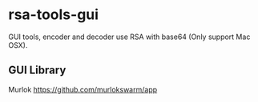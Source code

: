 # rsa-tools-gui

GUI tools, encoder and decoder use RSA with base64 (Only support Mac OSX).

## GUI Library

Murlok https://github.com/murlokswarm/app
